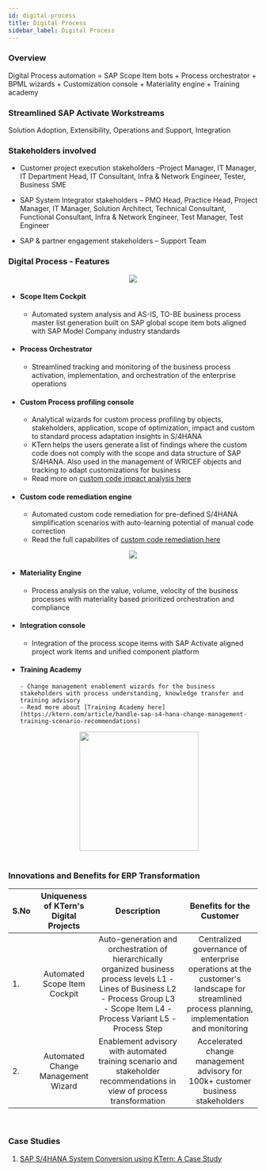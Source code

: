 ```yaml
---
id: digital-process
title: Digital Process
sidebar_label: Digital Process
---
```


### Overview

Digital Process automation = SAP Scope Item bots + Process orchestrator + BPML wizards + Customization console + Materiality engine + Training academy
<br>

### Streamlined SAP Activate Workstreams

Solution Adoption, Extensibility, Operations and Support, Integration
<br>

### Stakeholders involved

- Customer project execution stakeholders –Project Manager, IT Manager, IT Department Head, IT Consultant, Infra & Network Engineer, Tester, Business SME

- SAP System Integrator stakeholders – PMO Head, Practice Head, Project Manager, IT Manager, Solution Architect, Technical Consultant, Functional Consultant, Infra & Network Engineer, Test Manager, Test Engineer

- SAP & partner engagement stakeholders – Support Team
  <br>

### Digital Process - Features

<center>
<img src = "https://storage.googleapis.com/ktern-public-files/product-documentation/enterprise-structure-mining.png">
</center>

- #### Scope Item Cockpit

  - Automated system analysis and AS-IS, TO-BE business process master list generation built on SAP global scope item bots aligned with SAP Model Company industry standards

- #### Process Orchestrator
  - Streamlined tracking and monitoring of the business process activation, implementation, and orchestration of the enterprise operations
- #### Custom Process profiling console

  - Analytical wizards for custom process profiling by objects, stakeholders, application, scope of optimization, impact and custom to standard process adaptation insights in S/4HANA
  - KTern helps the users generate a list of findings where the custom code does not comply with the scope and data structure of SAP S/4HANA. Also used in the management of WRICEF objects and tracking to adapt customizations for business
  - Read more on [custom code impact analysis here](https://ktern.com/article/what-need-to-know-sap-custom-code-impact-analysis-using-ktern)

- #### Custom code remediation engine
  - Automated custom code remediation for pre-defined S/4HANA simplification scenarios with auto-learning potential of manual code correction
  - Read the full capabilites of [custom code remediation here](https://ktern.com/article/sap-custom-code-migration-guide)

<center>
<img src = "https://storage.googleapis.com/ktern-public-files/product-documentation/code-remediation.png">
</center>

- #### Materiality Engine

  - Process analysis on the value, volume, velocity of the business processes with materiality based prioritized orchestration and compliance

- #### Integration console

  - Integration of the process scope items with SAP Activate aligned project work items and unified component platform

- #### Training Academy
      - Change management enablement wizards for the business stakeholders with process understanding, knowledge transfer and training advisory
      - Read more about [Training Academy here](https://ktern.com/article/handle-sap-s4-hana-change-management-training-scenario-recommendations)
  <center>
  <img src = "https://ktern.com/img/articles/training-3.png" height=240>
  </center>
  <br>

### Innovations and Benefits for ERP Transformation

| S.No | Uniqueness of KTern's Digital Projects |                                                                                      Description                                                                                       |                                                          Benefits for the Customer                                                          |
| ---- | :------------------------------------: | :------------------------------------------------------------------------------------------------------------------------------------------------------------------------------------: | :-----------------------------------------------------------------------------------------------------------------------------------------: |
| 1.   |      Automated Scope Item Cockpit      | Auto-generation and orchestration of hierarchically organized business process levels L1 - Lines of Business L2 - Process Group L3 - Scope Item L4 - Process Variant L5 - Process Step | Centralized governance of enterprise operations at the customer's landscape for streamlined process planning, implementation and monitoring |
| 2.   |   Automated Change Management Wizard   |                                 Enablement advisory with automated training scenario and stakeholder recommendations in view of process transformation                                 |                               Accelerated change management advisory for 100k+ customer business stakeholders                               |

<br>

### Case Studies

1. [SAP S/4HANA System Conversion using KTern: A Case Study](https://ktern.com/article/sap-s4-hana-system-conversion-ktern-elm)

